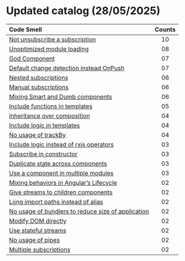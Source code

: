# Updated catalog (28/05/2025)
| Code Smell                                                                                                  | Counts|
| :--                                                                                                         | :--:  |
| [Not unsubscribe a subscription](not_unsubscribe_subscriptions.md)                                          | 10    |
| [Unoptimized module loading](unoptimized_module_loading.md)                                                 | 08    |
| [God Component](god_component.md)                                                                           | 07    |
| [Default change detection instead OnPush](default_change_detection_instead_onpush.md)                       | 07    |
| [Nested subscriptions](nested_subscriptions.md)                                                             | 06    |
| [Manual subscriptions](manual_subscriptions.md)                                                             | 06    |
| [Mixing Smart and Dumb components](mixing_smart_and_dump_components.md)                                     | 06    |
| [Include functions in templates](include_functions_in_templates.md)                                         | 05    |
| [Inheritance over composition](inheritance_over_composition.md)                                             | 04    |
| [Include logic in templates](include_logic_in_templates.md)                                                 | 04    |
| [No usage of trackBy](no_usage_of_trackby.md)                                                               | 04    |
| [Include logic instead of rxjs operators](include_login_instead_of_rxjs_operators.md)                       | 03    |
| [Subscribe in constructor](subscribe_in_constructor.md)                                                     | 03    |
| [Duplicate state across components](duplicate_state_across_components.md)                                   | 03    |
| [Use a component in multiple modules](use_a_component_in_multiple_modules.md)                               | 03    |
| [Mixing behaviors in Angular’s Lifecycle](mixing_behaviours_in_angulars_lifecycles.md)                      | 02    | 
| [Give streams to children components](give_streams_to_children_components.md)                               | 02    | 
| [Long import paths instead of alias](long_imports_patsh_instead_of_alias.md)                                | 02    | 
| [No usage of bundlers to reduce size of application](no_usage_of_bundlers_to_reduce_size_of_application.md) | 02    | 
| [Modify DOM directly](modify_dom_directly.md)                                                               | 02    | 
| [Use stateful streams](use_stateful_streams.md)                                                             | 02    | 
| [No usage of pipes](no_usage_of_pipes.md)                                                                   | 02    |
| [Multiple subscriptions](multiple_subscriptions.md)                                                         | 02    |

